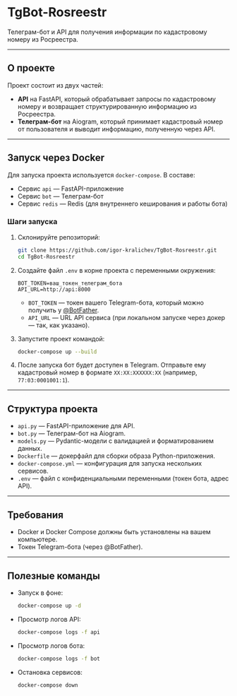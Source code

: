 # TgBot-Rosreestr

Телеграм-бот и API для получения информации по кадастровому номеру из Росреестра.

---

## О проекте

Проект состоит из двух частей:
- **API** на FastAPI, который обрабатывает запросы по кадастровому номеру и возвращает структурированную информацию из Росреестра.
- **Телеграм-бот** на Aiogram, который принимает кадастровый номер от пользователя и выводит информацию, полученную через API.

---

## Запуск через Docker

Для запуска проекта используется `docker-compose`. В составе:
- Сервис `api` — FastAPI-приложение
- Сервис `bot` — Телеграм-бот
- Сервис `redis` — Redis (для внутреннего кеширования и работы бота)

### Шаги запуска

1. Склонируйте репозиторий:
    ```bash
    git clone https://github.com/igor-kralichev/TgBot-Rosreestr.git
    cd TgBot-Rosreestr
    ```

2. Создайте файл `.env` в корне проекта с переменными окружения:
    ```
    BOT_TOKEN=ваш_токен_телеграм_бота
    API_URL=http://api:8000
    ```

    - `BOT_TOKEN` — токен вашего Telegram-бота, который можно получить у [@BotFather](https://t.me/BotFather).
    - `API_URL` — URL API сервиса (при локальном запуске через докер — так, как указано).

3. Запустите проект командой:
    ```bash
    docker-compose up --build
    ```

4. После запуска бот будет доступен в Telegram. Отправьте ему кадастровый номер в формате `XX:XX:XXXXXX:XX` (например, `77:03:0001001:1`).

---

## Структура проекта

- `api.py` — FastAPI-приложение для API.
- `bot.py` — Телеграм-бот на Aiogram.
- `models.py` — Pydantic-модели с валидацией и форматированием данных.
- `Dockerfile` — докерфайл для сборки образа Python-приложения.
- `docker-compose.yml` — конфигурация для запуска нескольких сервисов.
- `.env` — файл с конфиденциальными переменными (токен бота, адрес API).

---

## Требования

- Docker и Docker Compose должны быть установлены на вашем компьютере.
- Токен Telegram-бота (через @BotFather).

---

## Полезные команды

- Запуск в фоне:
    ```bash
    docker-compose up -d
    ```

- Просмотр логов API:
    ```bash
    docker-compose logs -f api
    ```

- Просмотр логов бота:
    ```bash
    docker-compose logs -f bot
    ```

- Остановка сервисов:
    ```bash
    docker-compose down
    ```

